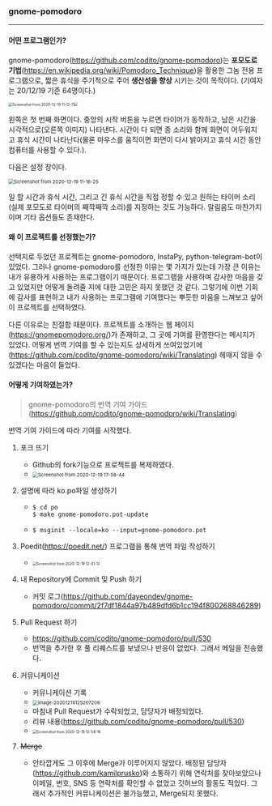 ### gnome-pomodoro

--------------



#### 어떤 프로그램인가?

gnome-pomodoro(https://github.com/codito/gnome-pomodoro)는 **포모도로 기법**(https://en.wikipedia.org/wiki/Pomodoro_Technique)을 활용한 그놈 전용 프로그램으로, 짧은 휴식을 주기적으로 주어 **생산성을 향상** 시키는 것이 목적이다. (기여자는 20/12/19 기준 64명이다.)

<img src="https://user-images.githubusercontent.com/46081429/102678348-1e83b480-41eb-11eb-8042-8df7d6c7e9d5.png" alt="Screenshot from 2020-12-19 11-12-15" style="zoom: 50%;" /><img src="https://user-images.githubusercontent.com/46081429/101980671-64e88900-3caa-11eb-909c-c4c12a8fe38e.png" style="zoom: 38%;" />

왼쪽은 첫 번째 화면이다. 중앙의 시작 버튼을 누르면 타이머가 동작하고, 남은 시간을 시각적으로(오른쪽 이미지) 나타낸다. 시간이 다 되면 종 소리와 함께 화면이 어두워지고 휴식 시간이 나타난다(물론 마우스를 움직이면 화면이 다시 밝아지고 휴식 시간 동안 컴퓨터를 사용할 수 있다.).

다음은 설정 창이다.

<img src="https://user-images.githubusercontent.com/46081429/102678535-91d9f600-41ec-11eb-9ea8-007c91ae6676.png" alt="Screenshot from 2020-12-19 11-16-25" style="zoom: 67%;" />

일 할 시간과 휴식 시간, 그리고 긴 휴식 시간을 직접 정할 수 있고 원하는 타이머 소리(실제 포모도로 타이머의 째깍째깍 소리)를 지정하는 것도 가능하다. 알림음도 마찬가지이며 기타 옵션들도 존재한다.



#### 왜 이 프로젝트를 선정했는가?

선택지로 두었던 프로젝트는 gnome-pomodoro, InstaPy, python-telegram-bot이 있었다. 그러나 gnome-pomodoro를 선정한 이유는 몇 가지가 있는데 가장 큰 이유는 내가 유용하게 사용하는 프로그램이기 때문이다. 프로그램을 사용하며 감사한 마음을 갖고 있었지만 어떻게 돌려줄 지에 대한 고민은 하지 못했던 것 같다. 그렇기에 이번 기회에 감사를 표현하고 내가 사용하는 프로그램에 기여했다는 뿌듯한 마음을 느껴보고 싶어 이 프로젝트를 선택하였다.

다른 이유로는 친절함 때문이다. 프로젝트를 소개하는 웹 페이지(https://gnomepomodoro.org/)가 존재하고, 그 곳에 기여를 환영한다는 메시지가 있었다. 어떻게 번역 기여를 할 수 있는지도 상세하게 쓰여있었기에(https://github.com/codito/gnome-pomodoro/wiki/Translating) 헤매지 않을 수 있겠다는 마음이 들었다.



#### 어떻게 기여하였는가?

> gnome-pomodoro의 번역 기여 가이드(https://github.com/codito/gnome-pomodoro/wiki/Translating)

번역 기여 가이드에 따라 기여를 시작했다. 

1. 포크 뜨기

   - Github의 fork기능으로 프로젝트를 복제하였다.
   - <img src="https://user-images.githubusercontent.com/46081429/102685447-f3698700-4223-11eb-9efe-8c8f43cc91d0.png" alt="Screenshot from 2020-12-19 17-58-44" style="zoom:67%;" />

2. 설명에 따라 ko.po파일 생성하기

   - ```
     $ cd po
     $ make gnome-pomodoro.pot-update
     ```

   - ```
     $ msginit --locale=ko --input=gnome-pomodoro.pot
     ```

3. Poedit(https://poedit.net/) 프로그램을 통해 번역 파일 작성하기

   - <img src="https://user-images.githubusercontent.com/46081429/102679963-7f18ee80-41f7-11eb-863c-adf76791b4b1.png" alt="Screenshot from 2020-12-19 12-41-12" style="zoom: 50%;" />

4. 내 Repository에 Commit 및 Push 하기

   - 커밋 로그(https://github.com/dayeondev/gnome-pomodoro/commit/2f7df1844a97b489dfd6b1cc194f800268846289)

5. Pull Request 하기

   - https://github.com/codito/gnome-pomodoro/pull/530
   - 번역을 추가한 후 풀 리퀘스트를 보냈으나 반응이 없었다. 그래서 메일을 전송했다.

6. 커뮤니케이션

   - 커뮤니케이션 기록
   - <img src="/home/dayeon/.config/Typora/typora-user-images/image-20201219125207206.png" alt="image-20201219125207206" style="zoom: 67%;" />
   - 마침내 Pull Request가 수락되었고, 담당자가 배정되었다.
   - 리뷰 내용(https://github.com/codito/gnome-pomodoro/pull/530)
   - <img src="https://user-images.githubusercontent.com/46081429/102680180-69a4c400-41f9-11eb-897f-d7ac647e3c47.png" alt="Screenshot from 2020-12-19 12-54-16" style="zoom:50%;" />

7. ~~Merge~~

   - 안타깝게도 그 이후에 Merge가 이루어지지 않았다. 배정된 담당자(https://github.com/kamilprusko)와 소통하기 위해 연락처를 찾아보았으나 이메일, 번호, SNS 등 연락처를 확인할 수 없었고 깃허브의 활동도 적었다. 그래서 추가적인 커뮤니케이션은 불가능했고, Merge되지 못했다.

